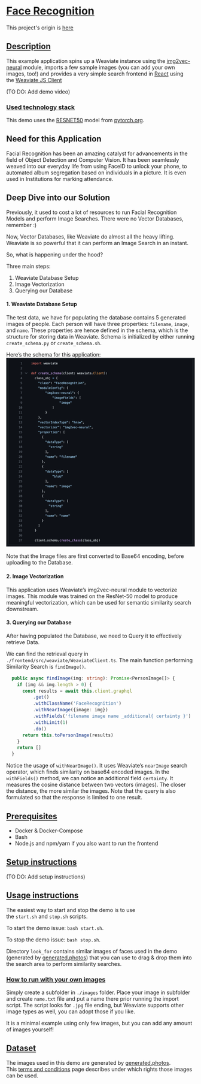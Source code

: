 # [Face Recognition](https://github.com/weaviate-tutorials/DEMO-face-recognition#face-recognition)

This project's origin is [here](https://github.com/weaviate/weaviate-examples/tree/main/face-recognition-app)

## [Description](https://github.com/weaviate-tutorials/DEMO-face-recognition#description)

This example application spins up a Weaviate instance using the [img2vec-neural](https://github.com/semi-technologies/i2v-pytorch-models) module, imports a few sample images (you can add your own images, too!) and provides a very simple search frontend in [React](https://reactjs.org/) using the [Weaviate JS Client](https://www.semi.technology/developers/weaviate/current/client-libraries/javascript.html)

(TO DO: Add demo video)

### [Used technology stack](https://github.com/weaviate-tutorials/DEMO-face-recognition#used-technology-stack)

This demo uses the [RESNET50](https://pytorch.org/hub/nvidia_deeplearningexamples_resnet50/) model from [pytorch.org](https://pytorch.org/).

## Need for this Application
Facial Recognition has been an amazing catalyst for advancements in the field of Object Detection and Computer Vision. It has been seamlessly weaved into our everyday life from using FaceID to unlock your phone, to automated album segregation based on individuals in a picture. It is even used in Institutions for marking attendance. 

## Deep Dive into our Solution
Previously, it used to cost a lot of resources to run Facial Recognition Models and perform Image Searches. There were no Vector Databases, remember :)

Now, Vector Databases, like Weaviate do almost all the heavy lifting. Weaviate is so powerful that it can perform an Image Search in an instant. 

So, what is happening under the hood?

Three main steps:
1. Weaviate Database Setup
2. Image Vectorization
3. Querying our Database

#### 1. Weaviate Database Setup
The test data, we have for populating the database contains 5 generated images of people. Each person will have three properties: `filename`, `image`, and `name`. These properties are hence defined in the schema, which is the structure for storing data in Weaviate. Schema is initialized by either running `create_schema.py` or `create_schema.sh`.  

Here’s the schema for this application:
![create_schema](./images/create_schema.jpg)

Note that the Image files are first converted to Base64 encoding, before uploading to the Database. 
#### 2. Image Vectorization
This application uses Weaviate’s img2vec-neural module to vectorize images. This module was trained on the ResNet-50 model to produce meaningful vectorization, which can be used for semantic similarity search downstream. 

#### 3. Querying our Database
After having populated the Database, we need to Query it to effectively retrieve Data. 

We can find the retrieval query in `./frontend/src/weaviate/WeaviateClient.ts`. The main function performing Similarity Search is `findImage()`. 

```TypeScript
  public async findImage(img: string): Promise<PersonImage[]> {
    if (img && img.length > 0) {
      const results = await this.client.graphql
          .get()
          .withClassName('FaceRecognition')
          .withNearImage({image: img})
          .withFields('filename image name _additional{ certainty }')
          .withLimit(1)
          .do()
      return this.toPersonImage(results)
    }
    return []
  }
```

Notice the usage of `withNearImage()`. It uses Weaviate’s `nearImage` search operator, which finds similarity on base64 encoded images. In the `withFields()` method, we can notice an additional field `certainty`. It measures the cosine distance between two vectors (images). The closer the distance, the more similar the images. Note that the query is also formulated so that the response is limited to one result.

## [Prerequisites](https://github.com/weaviate-tutorials/DEMO-face-recognition#prerequisites)

- Docker & Docker-Compose
- Bash
- Node.js and npm/yarn if you also want to run the frontend

## [Setup instructions](https://github.com/weaviate-tutorials/DEMO-face-recognition#setup-instructions)

(TO DO: Add setup instructions)

## [Usage instructions](https://github.com/weaviate-tutorials/DEMO-face-recognition#usage-instructions)

The easiest way to start and stop the demo is to use the `start.sh` and `stop.sh` scripts.

To start the demo issue: `bash start.sh`.

To stop the demo issue: `bash stop.sh`.

Directory `look_for` contains similar images of faces used in the demo (generated by [generated.photos](https://generated.photos/)) that you can use to drag & drop them into the search area to perform similarity searches.

### [How to run with your own images](https://github.com/weaviate-tutorials/DEMO-face-recognition#how-to-run-with-your-own-images)

Simply create a subfolder in `./images` folder. Place your image in subfolder and create `name.txt` file and put a name there prior running the import script. The script looks for `.jpg` file ending, but Weaviate supports other image types as well, you can adopt those if you like.

It is a minimal example using only few images, but you can add any amount of images yourself!

## [Dataset](https://github.com/weaviate-tutorials/DEMO-face-recognition#dataset)

The images used in this demo are generated by [generated.photos](https://generated.photos/). This [terms and conditions](https://generated.photos/terms-and-conditions) page describes under which rights those images can be used.

